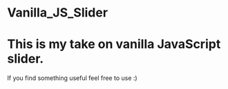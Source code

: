 # Vanilla_JS_Slider

# This is my take on vanilla JavaScript slider.
If you find something useful feel free to use :)
